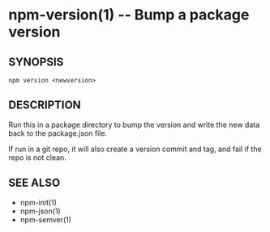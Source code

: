 npm-version(1) -- Bump a package version
========================================

## SYNOPSIS

    npm version <newversion>

## DESCRIPTION

Run this in a package directory to bump the version and write the new
data back to the package.json file.

If run in a git repo, it will also create a version commit and tag, and
fail if the repo is not clean.

## SEE ALSO

* npm-init(1)
* npm-json(1)
* npm-semver(1)

